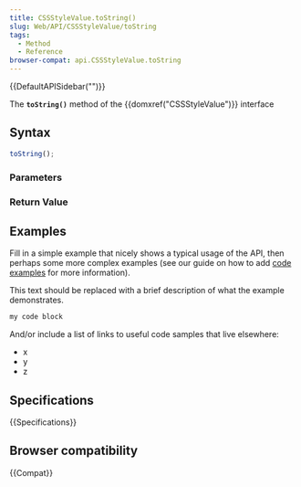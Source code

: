 ```yaml
---
title: CSSStyleValue.toString()
slug: Web/API/CSSStyleValue/toString
tags:
  - Method
  - Reference
browser-compat: api.CSSStyleValue.toString
---
```

{{DefaultAPISidebar("")}}

The **`toString()`** method of the {{domxref("CSSStyleValue")}} interface 

## Syntax

```js
toString();
```

### Parameters



### Return Value



## Examples

Fill in a simple example that nicely shows a typical usage of the API, then perhaps some more complex examples (see our guide on how to add [code examples](/en-US/docs/MDN/Contribute/Structures/Code_examples) for more information).

This text should be replaced with a brief description of what the example demonstrates.

```js
my code block
```

And/or include a list of links to useful code samples that live elsewhere:

*   x
*   y
*   z

## Specifications

{{Specifications}}

## Browser compatibility

{{Compat}}

